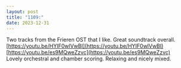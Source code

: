 ```yaml
---
layout: post
title: "1109:"
date: 2023-12-31
---
```


Two tracks from the Frieren OST that I like. Great soundtrack overall.  
[https://youtu.be/HYIF0wlVwBI](https://youtu.be/HYIF0wlVwBI)  
[https://youtu.be/es9MQweZzvc](https://youtu.be/es9MQweZzvc)  
Lovely orchestral and chamber scoring. Relaxing and nicely mixed.
